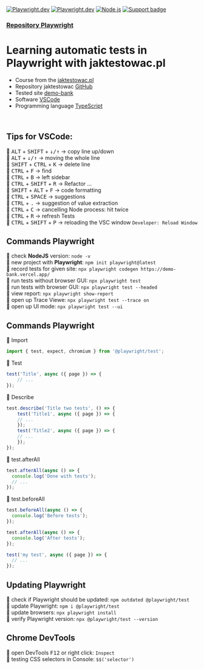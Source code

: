 [![Playwright.dev](https://img.shields.io/badge/Documentation-Playwright-45ba4b.svg?logo=playwright)](https://playwright.dev/docs/intro)
[![Playwright.dev](https://img.shields.io/badge/API%20reference-Playwright-D0422C.svg)](https://playwright.dev/docs/api/class-playwright)
[![Node.js](https://img.shields.io/badge/download-Node.js-026e00.svg?logo=node.js)](https://nodejs.org/)
[![Support badge](https://img.shields.io/badge/stackoverflow-Playwright-45ba4b.svg?logo=stackoverflow)](https://stackoverflow.com/questions/tagged/playwright) 
<br>

### [Repository Playwright](https://github.com/microsoft/playwright)

# Learning automatic tests in Playwright with jaktestowac.pl

- Course from the [jaktestowac.pl](https://jaktestowac.pl/course/playwright-wprowadzenie/)  
- Repository jaktestowac [GitHub](https://github.com/jaktestowac/playwright_automatyzacja_wprowadzenie)  
- Tested site [demo-bank](https://demo-bank.vercel.app/)  
- Software [VSCode](https://code.visualstudio.com/)  
- Programming language [TypeScript](https://www.typescriptlang.org/) 

<br>

## Tips for VSCode:
:small_orange_diamond: <kbd>ALT</kbd> + <kbd>SHIFT</kbd> + <kbd>↓/↑</kbd> -> copy line up/down  
:small_orange_diamond: <kbd>ALT</kbd> + <kbd>↓/↑</kbd> -> moving the whole line  
:small_orange_diamond: <kbd>SHIFT</kbd> + <kbd>CTRL</kbd> + <kbd>K</kbd> -> delete line  
:small_orange_diamond: <kbd>CTRL</kbd> + <kbd>F</kbd> -> find  
:small_orange_diamond: <kbd>CTRL</kbd> + <kbd>B</kbd> -> left sidebar  
:small_orange_diamond: <kbd>CTRL</kbd> + <kbd>SHIFT</kbd> + <kbd>R</kbd> -> Refactor ...  
:small_orange_diamond: <kbd>SHIFT</kbd> + <kbd>ALT</kbd> + <kbd>F</kbd> -> code formatting  
:small_orange_diamond: <kbd>CTRL</kbd> + <kbd>SPACE</kbd> -> suggestions  
:small_orange_diamond: <kbd>CTRL</kbd> + <kbd>.</kbd> -> suggestion of value extraction   
:small_orange_diamond: <kbd>CTRL</kbd> + <kbd>C</kbd> -> cancelling Node process: hit twice   
:small_orange_diamond: <kbd>CTRL</kbd> + <kbd>R</kbd> -> refresh Tests     
:small_orange_diamond: <kbd>CTRL</kbd> + <kbd>SHIFT</kbd> + <kbd>P</kbd> -> reloading the VSC window `Developer: Reload Window`  

## Commands Playwright

:small_orange_diamond:  check **NodeJS** version: `node -v`  
:small_orange_diamond:  new project with **Playwright**: `npm init playwright@latest`  
:small_orange_diamond:  record tests for given site: `npx playwright codegen https://demo-bank.vercel.app/`  
:small_orange_diamond:  run tests without browser GUI: `npx playwright test`  
:small_orange_diamond:  run tests with browser GUI: `npx playwright test --headed`  
:small_orange_diamond:  view report: `npx playwright show-report`   
:small_orange_diamond:  open up Trace Viewe: `npx playwright test --trace on`   
:small_orange_diamond:  open up UI mode: `npx playwright test --ui`  

## Commands Playwright
:small_orange_diamond:  Import  
```TypeScript
import { test, expect, chromium } from '@playwright/test';
```
:small_orange_diamond: Test  
```TypeScript
test('Title', async ({ page }) => {
    // ...
});
```
:small_orange_diamond: Describe  
```TypeScript
test.describe('Title two tests', () => {
    test('Title1', async ({ page }) => {
    // ...
    });
    test('Title2', async ({ page }) => {
    // ...
    });
});
```
:small_orange_diamond: test.afterAll  
```TypeScript
test.afterAll(async () => {
  console.log('Done with tests');
  // ...
});
```
:small_orange_diamond: test.beforeAll  
```TypeScript
test.beforeAll(async () => {
  console.log('Before tests');
});

test.afterAll(async () => {
  console.log('After tests');
});

test('my test', async ({ page }) => {
  // ...
});
```


## Updating Playwright

:small_orange_diamond:  check if Playwright should be updated: `npm outdated @playwright/test`  
:small_orange_diamond:  update Playwright: `npm i @playwright/test`  
:small_orange_diamond:  update browsers: `npx playwright install`  
:small_orange_diamond:  verify Playwright version: `npx @playwright/test --version`   

## Chrome DevTools

:small_orange_diamond:  open DevTools <kbd>F12</kbd> or right click: `Inspect`  
:small_orange_diamond:  testing CSS selectors in Console: `$$('selector')`  